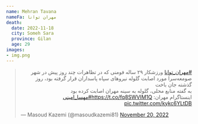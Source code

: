 ```yaml
---
name: Mehran Tavana
nameFa: مهران توانا
death:
  date: 2022-11-18
  city: Someh Sara
  province: Gilan
  age: 29
images:
- img.png
---
```


<blockquote class="twitter-tweet"><p lang="fa" dir="rtl"><a href="https://twitter.com/hashtag/%D9%85%D9%87%D8%B1%D8%A7%D9%86_%D8%AA%D9%88%D8%A7%D9%86%D8%A7?src=hash&amp;ref_src=twsrc%5Etfw">#مهران_توانا</a> ورزشکار ۲۹ ساله فومنی که در تظاهرات چند روز پیش در شهر صومعه‌سرا مورد اصابت گلوله نیروهای سپاه پاسداران قرار گرفته بود، روز گذشته جان باخت<br>به گفته منابع محلی، گلوله به سینه مهران اصابت کرده بود<br>اینستاگرام مهران: <a href="https://t.co/fq8SWVIM1Q">https://t.co/fq8SWVIM1Q</a><a href="https://twitter.com/hashtag/%D9%85%D9%87%D8%B3%D8%A7_%D8%A7%D9%85%DB%8C%D9%86%DB%8C?src=hash&amp;ref_src=twsrc%5Etfw">#مهسا_امینی</a> <a href="https://t.co/kykc6YLtDB">pic.twitter.com/kykc6YLtDB</a></p>&mdash; Masoud Kazemi (@masoudkazemi81) <a href="https://twitter.com/masoudkazemi81/status/1594308364342796288?ref_src=twsrc%5Etfw">November 20, 2022</a></blockquote> <script async src="https://platform.twitter.com/widgets.js" charset="utf-8"></script>